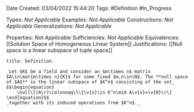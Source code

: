 <br />
<br />

Date Created: 03/04/2022 15:44:20
Tags: #Definition #In_Progress

Types: _Not Applicable_
Examples: _Not Applicable_
Constructions: _Not Applicable_
Generalizations: _Not Applicable_

Properties: _Not Applicable_
Sufficiencies: _Not Applicable_
Equivalences: [[Solution Space of Homogeneous Linear System]]
Justifications: [[Null space is a linear subspace of tuple space]]

``` ad-Definition
title: Definition.

_Let $K$ be a field and consider an $m\times n$ matrix $A\in\mat{m\times n}{K}$ for some fixed $m,n\in\N$. The **null space of $A$** is the linear subspace of $K^n$ consisting of the set_
$$\begin{equation}
    \null\l(A\r)\coloneqq\l\{\v{x}\in K^n\mid A\v{x}=\v{0}\r\}
\end{equation}$$
_together with its induced operations from $K^n$._

```

